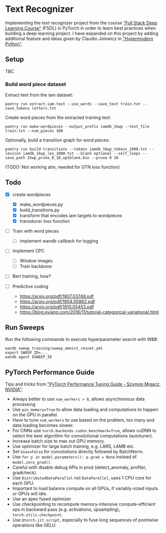 # Text Recognizer
Implementing the text recognizer project from the course ["Full Stack Deep Learning Course"](https://fullstackdeeplearning.com/march2019) (FSDL) in PyTorch in order to learn best practices when building a deep learning project. I have expanded on this project by adding additional feature and ideas given by Claudio Jolowicz in ["Hypermodern Python"](https://cjolowicz.github.io/posts/hypermodern-python-01-setup/).


## Setup

TBC


### Build word piece dataset

Extract text from the iam dataset:
```
poetry run extract-iam-text --use_words --save_text train.txt --save_tokens letters.txt 
```

Create word pieces from the extracted training text:
```
poetry run make-wordpieces --output_prefix iamdb_1kwp --text_file train.txt --num_pieces 100
```

Optionally, build a transition graph for word pieces:
```
poetry run build-transitions --tokens iamdb_1kwp_tokens_1000.txt --lexicon iamdb_1kwp_lex_1000.txt --blank optional --self_loops --save_path 1kwp_prune_0_10_optblank.bin --prune 0 10
```
(TODO: Not working atm, needed for GTN loss function)

## Todo
- [x] create wordpieces
  - [x] make_wordpieces.py
  - [x] build_transitions.py
  - [x] transform that encodes iam targets to wordpieces
  - [x] transducer loss function
- [  ] Train with word pieces
  - [  ] implement wandb callback for logging
- [  ] Implement CPC
  - [  ] Window images
  - [  ] Train backbone
- [  ] Bert training, how?


- [ ] Predictive coding
  - https://arxiv.org/pdf/1807.03748.pdf
  - https://arxiv.org/pdf/1904.05862.pdf
  - https://arxiv.org/pdf/1910.05453.pdf
  - https://blog.evjang.com/2016/11/tutorial-categorical-variational.html






## Run Sweeps
 Run the following commands to execute hyperparameter search with W&B:

```
wandb sweep training/sweep_emnist_resnet.yml
export SWEEP_ID=...
wandb agent $SWEEP_ID

```

## PyTorch Performance Guide
Tips and tricks from ["PyTorch Performance Tuning Guide - Szymon Migacz, NVIDIA"](https://www.youtube.com/watch?v=9mS1fIYj1So&t=125s):

* Always better to use `num_workers > 0`, allows asynchronous data processing
* Use `pin_memory=True` to allow data loading and computations to happen on the GPU in parallel.
* Have to tune `num_workers` to use based on the problem, too many and data loading becomes slower.
* For CNNs use `torch.backends.cudnn.benchmark=True`, allows cuDNN to select the best algorithm for convolutional computations (autotuner).
* Increase batch size to max out GPU memory.
* Use optimizer for large batch training, e.g. LARS, LAMB etc.
* Set `bias=False` for convolutions directly followed by BatchNorm.
* Use `for p in model.parameters(): p.grad = None` instead of `model.zero_grad()`.
* Careful with disable debug APIs in prod (detect_anomaly, profiler, gradcheck).
* Use `DistributedDataParallel` not `DataParallel`, uses 1 CPU core for each GPU.
* Important to load balance compute on all GPUs, if variably-sized inputs or GPUs will idle.
* Use an apex fused optimizer
* Use checkpointing to recompute memory-intensive compute-efficient ops in backward pass (e.g. activations, upsampling), `torch.utils.checkpoint`.
* Use `@torch.jit.script`, especially to fuse long sequences of pointwise operations like GELU.
